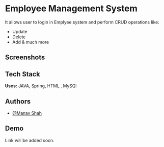 # Employee Management System


It allows user to login in Emplyee system and perform CRUD operations like:

- Update
- Delete
- Add
  & much more

## Screenshots


## Tech Stack
**Uses:** JAVA, Spring, HTML , MySQl




## Authors

- [@Manav Shah](https://www.github.com/manavshahthgr8)


## Demo

Link will be added soon.
